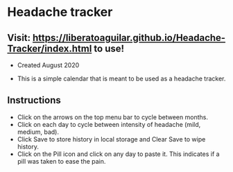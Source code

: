 # Headache tracker

## Visit: https://liberatoaguilar.github.io/Headache-Tracker/index.html to use!

- Created August 2020

- This is a simple calendar that is meant to be used as a headache tracker.

## Instructions

- Click on the arrows on the top menu bar to cycle between months.
- Click on each day to cycle between intensity of headache (mild, medium, bad).
- Click Save to store history in local storage and Clear Save to wipe history.
- Click on the Pill icon and click on any day to paste it. This indicates if a pill was taken to ease the pain.
